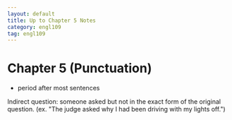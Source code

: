 ```yaml
---
layout: default
title: Up to Chapter 5 Notes
category: engl109
tag: engl109
---
```


# Chapter 5 (Punctuation)
- period after most sentences

Indirect question: someone asked but not in the exact form of the original question. (ex. "The judge asked why I had been driving with my lights off.")

